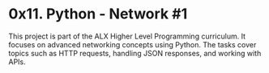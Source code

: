 # 0x11. Python - Network #1
This project is part of the ALX Higher Level Programming curriculum. It focuses on advanced networking concepts using Python. The tasks cover topics such as HTTP requests, handling JSON responses, and working with APIs.
